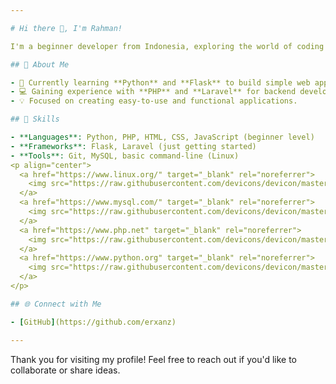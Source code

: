 ```yaml
---

# Hi there 👋, I'm Rahman!

I'm a beginner developer from Indonesia, exploring the world of coding and enjoying the process of learning and creating. On my GitHub, you’ll find small projects that showcase my journey and progress in programming. I'm here to connect, grow, and build alongside others. Let's make something awesome together!

## 🚀 About Me

- 🌱 Currently learning **Python** and **Flask** to build simple web applications.
- 💻 Gaining experience with **PHP** and **Laravel** for backend development.
- 💡 Focused on creating easy-to-use and functional applications.

## 💼 Skills

- **Languages**: Python, PHP, HTML, CSS, JavaScript (beginner level)
- **Frameworks**: Flask, Laravel (just getting started)
- **Tools**: Git, MySQL, basic command-line (Linux)
<p align="center"> 
  <a href="https://www.linux.org/" target="_blank" rel="noreferrer"> 
    <img src="https://raw.githubusercontent.com/devicons/devicon/master/icons/linux/linux-original.svg" alt="Linux" width="40" height="40"/> 
  </a> 
  <a href="https://www.mysql.com/" target="_blank" rel="noreferrer"> 
    <img src="https://raw.githubusercontent.com/devicons/devicon/master/icons/mysql/mysql-original-wordmark.svg" alt="MySQL" width="40" height="40"/> 
  </a> 
  <a href="https://www.php.net" target="_blank" rel="noreferrer"> 
    <img src="https://raw.githubusercontent.com/devicons/devicon/master/icons/php/php-original.svg" alt="PHP" width="40" height="40"/> 
  </a> 
  <a href="https://www.python.org" target="_blank" rel="noreferrer"> 
    <img src="https://raw.githubusercontent.com/devicons/devicon/master/icons/python/python-original.svg" alt="Python" width="40" height="40"/> 
  </a> 
</p>

## 🌐 Connect with Me

- [GitHub](https://github.com/erxanz)

---
```


Thank you for visiting my profile! Feel free to reach out if you'd like to collaborate or share ideas.
